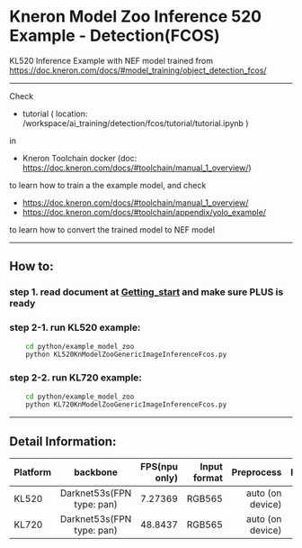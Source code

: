# Kneron Model Zoo Inference 520 Example - Detection(FCOS)

KL520 Inference Example with NEF model trained from
https://doc.kneron.com/docs/#model_training/object_detection_fcos/

---

Check  

- tutorial ( location: /workspace/ai_training/detection/fcos/tutorial/tutorial.ipynb ) 

in  

- Kneron Toolchain docker (doc: https://doc.kneron.com/docs/#toolchain/manual_1_overview/)

to learn how to train a the example model, and check  

- https://doc.kneron.com/docs/#toolchain/manual_1_overview/
- https://doc.kneron.com/docs/#toolchain/appendix/yolo_example/

to learn how to convert the trained model to NEF model  

---

## How to:  

### step 1. read document at [Getting_start](../../getting_start.md) and make sure PLUS is ready  

### step 2-1. run KL520 example:  

```bash
    cd python/example_model_zoo
    python KL520KnModelZooGenericImageInferenceFcos.py 
```
### step 2-2. run KL720 example:  

```bash
    cd python/example_model_zoo
    python KL720KnModelZooGenericImageInferenceFcos.py 
```

---

## Detail Information:  

Platform      |            backbone        |  FPS(npu only) | Input format |    Preprocess    |  Normalize  |  
--------------|:--------------------------:|---------------:| ------------:| ----------------:| -----------:|  
KL520         |  Darknet53s(FPN type: pan) | 7.27369        |    RGB565    | auto (on device) | Kneron mode |  
KL720         |  Darknet53s(FPN type: pan) | 48.8437        |    RGB565    | auto (on device) | Kneron mode |  
